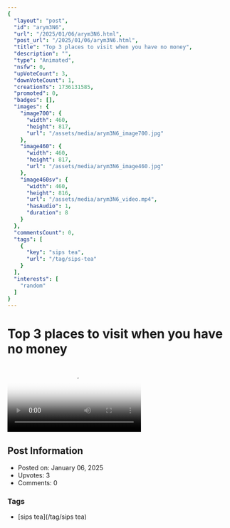 ```yaml
---
{
  "layout": "post",
  "id": "arym3N6",
  "url": "/2025/01/06/arym3N6.html",
  "post_url": "/2025/01/06/arym3N6.html",
  "title": "Top 3 places to visit when you have no money",
  "description": "",
  "type": "Animated",
  "nsfw": 0,
  "upVoteCount": 3,
  "downVoteCount": 1,
  "creationTs": 1736131585,
  "promoted": 0,
  "badges": [],
  "images": {
    "image700": {
      "width": 460,
      "height": 817,
      "url": "/assets/media/arym3N6_image700.jpg"
    },
    "image460": {
      "width": 460,
      "height": 817,
      "url": "/assets/media/arym3N6_image460.jpg"
    },
    "image460sv": {
      "width": 460,
      "height": 816,
      "url": "/assets/media/arym3N6_video.mp4",
      "hasAudio": 1,
      "duration": 8
    }
  },
  "commentsCount": 0,
  "tags": [
    {
      "key": "sips tea",
      "url": "/tag/sips-tea"
    }
  ],
  "interests": [
    "random"
  ]
}
---
```


# Top 3 places to visit when you have no money

<video controls playsinline loop poster="/assets/media/arym3N6_image460.jpg">
  <source src="/assets/media/arym3N6_video.mp4" type="video/mp4">
  Your browser does not support the video tag.
</video>

## Post Information

- Posted on: January 06, 2025
- Upvotes: 3
- Comments: 0

### Tags

- [sips tea](/tag/sips tea)
